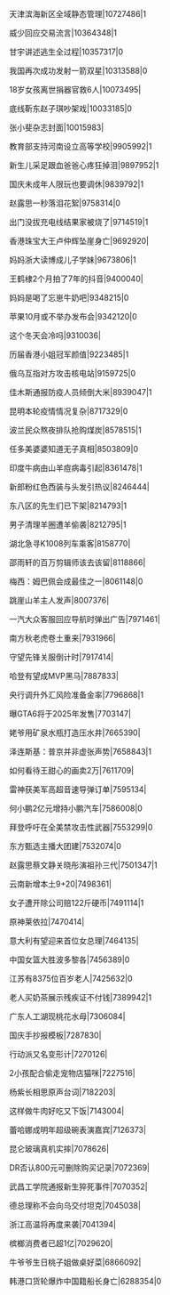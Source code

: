 天津滨海新区全域静态管理|10727486|1

威少回应交易流言|10364348|1

甘宇讲述逃生全过程|10357317|0

我国再次成功发射一箭双星|10313588|0

18岁女孩离世捐器官救6人|10073495|

底线靳东赵子琪吵架戏|10033185|0

张小斐杂志封面|10015983|

教育部支持河南设立高等学校|9905992|1

新生儿采足跟血爸爸心疼狂掉泪|9897952|1

国庆未成年人限玩也要调休|9839792|1

赵露思一秒落泪花絮|9758314|0

出门没拔充电线结果家被烧了|9714519|1

香港珠宝大王卢仲辉坠崖身亡|9692920|

妈妈浙大读博成儿子学妹|9673806|1

王鹤棣2个月拍了7年的抖音|9400040|

妈妈是喝了忘崽牛奶吧|9348215|0

苹果10月或不举办发布会|9342120|0

这个冬天会冷吗|9310036|

历届香港小姐冠军颜值|9223485|1

俄乌互指对方攻击核电站|9159725|0

佳木斯通报防疫人员倾倒大米|8939047|1

昆明本轮疫情情况复杂|8717329|0

波兰民众熬夜排队抢购煤炭|8578515|1

任多美婆婆知道无子真相|8503809|0

印度牛病由山羊痘病毒引起|8361478|1

新郎粉红色西装与头发引热议|8246444|

东八区的先生们已下架|8214793|1

男子清理羊圈遭羊偷袭|8212795|1

湖北急寻K1008列车乘客|8158770|

邵雨轩的百万剪辑师该去该留|8118866|

梅西：姆巴佩会成最佳之一|8061148|0

跳崖山羊主人发声|8007376|

一汽大众客服回应导航时弹出广告|7971461|

南方秋老虎卷土重来|7931966|

守望先锋关服倒计时|7917414|

哈登有望成MVP黑马|7887833|

央行调升外汇风险准备金率|7796868|1

曝GTA6将于2025年发售|7703147|

姥爷用矿泉水瓶打造压水井|7665390|

泽连斯基：普京并非虚张声势|7658843|1

如何看待王甜心的画卖2万|7611709|

雷神获美军高超音速导弹订单|7595134|

何小鹏2亿元增持小鹏汽车|7586008|0

拜登呼吁在全美禁攻击性武器|7553299|0

东方甄选主播大团建|7532074|0

赵露思蔡文静关晓彤演祖孙三代|7501347|1

云南新增本土9+20|7498361|

女子遭开除公司赔122斤硬币|7491114|1

原神莱依拉|7470414|

意大利有望迎来首位女总理|7464135|

中国女篮大胜波多黎各|7456389|0

江苏有8375位百岁老人|7425632|0

老人买奶茶展示残疾证不付钱|7389942|1

广东人工湖现桃花水母|7306084|

国庆手抄报模板|7287830|

行动派又名变形计|7270126|

2小孩配合偷走宠物店猫咪|7227516|

杨紫长相思原声台词|7182203|

这样做牛肉好吃又下饭|7143004|

蕾哈娜成明年超级碗表演嘉宾|7126373|

昆仑玻璃真机实摔|7078626|

DR否认800元可删除购买记录|7072369|

武昌工学院通报新生猝死事件|7070352|

德总理称不会向乌交付坦克|7045038|

浙江高温将再度来袭|7041394|

槟榔消费者已超1亿|7029620|

牛爷爷生日桃子姐做桌好菜|6866092|

韩港口货轮爆炸中国籍船长身亡|6288354|0

